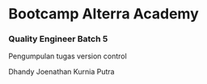 # Bootcamp Alterra Academy 
### Quality Engineer Batch 5

Pengumpulan tugas version control 

Dhandy Joenathan Kurnia Putra
